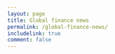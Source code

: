 ```yaml
---
layout: page
title: Global finance news
permalink: /global-finance-news/
includelink: true
comment: false
---
```


<div class="row content">
    
</div>
